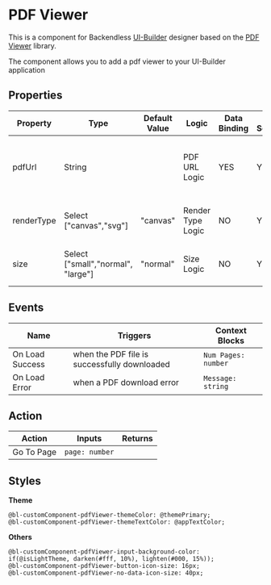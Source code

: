 # PDF Viewer

This is a component for Backendless [UI-Builder](https://backendless.com/developers/#ui-builder) designer based on the [PDF Viewer](https://github.com/wojtekmaj/react-pdf/tree/v4.x) library.

The component allows you to add a pdf viewer to your UI-Builder application

## Properties

| Property   | Type                               | Default Value | Logic             | Data Binding | UI Setting | Description                                                          |
|------------|------------------------------------|---------------|-------------------|--------------|------------|----------------------------------------------------------------------|
| pdfUrl     | String                             |               | PDF URL Logic     | YES          | YES        | Allows write URL of PDF file, but file must be in Backendless Files. |
| renderType | Select ["canvas","svg"]            | "canvas"      | Render Type Logic | NO           | YES        | Allows select type of render(`canvas`, `svg`).                       |
| size       | Select ["small","normal", "large"] | "normal"      | Size Logic        | NO           | YES        | Allows select size of PDF Viewer(`small`, `normal`, `large`).        |

## Events

| Name            | Triggers                                     | Context Blocks      |
|-----------------|----------------------------------------------|---------------------|
| On Load Success | when the PDF file is successfully downloaded | `Num Pages: number` |
| On Load Error   | when a PDF download error                    | `Message: string`   |


## Action

| Action     | Inputs         | Returns |
|------------|----------------|---------|
| Go To Page | `page: number` |         |

## Styles

**Theme**
````
@bl-customComponent-pdfViewer-themeColor: @themePrimary;
@bl-customComponent-pdfViewer-themeTextColor: @appTextColor;
````

**Others**
````
@bl-customComponent-pdfViewer-input-background-color: if(@isLightTheme, darken(#fff, 10%), lighten(#000, 15%));
@bl-customComponent-pdfViewer-button-icon-size: 16px;
@bl-customComponent-pdfViewer-no-data-icon-size: 40px;
````
